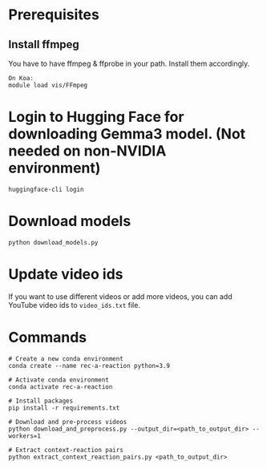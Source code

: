 # Prerequisites

## Install ffmpeg
You have to have ffmpeg & ffprobe in your path. Install them accordingly.

```
On Koa:
module load vis/FFmpeg
```

# Login to Hugging Face for downloading Gemma3 model. (Not needed on non-NVIDIA environment)

```
huggingface-cli login
```


# Download models

```
python download_models.py
```

# Update video ids
If you want to use different videos or add more videos, you can add YouTube video ids to `video_ids.txt` file.

# Commands

```
# Create a new conda environment
conda create --name rec-a-reaction python=3.9

# Activate conda environment
conda activate rec-a-reaction

# Install packages
pip install -r requirements.txt

# Download and pre-process videos
python download_and_preprocess.py --output_dir=<path_to_output_dir> --workers=1

# Extract context-reaction pairs
python extract_context_reaction_pairs.py <path_to_output_dir>
```
